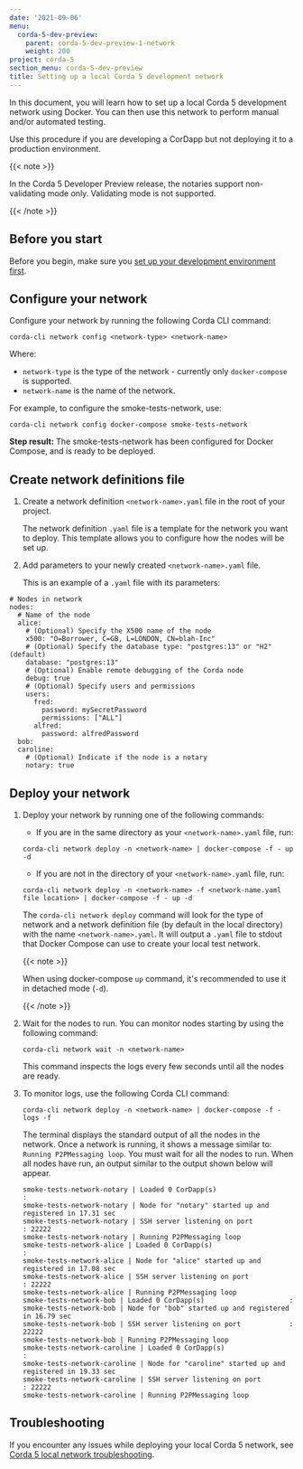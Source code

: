 ```yaml
---
date: '2021-09-06'
menu:
  corda-5-dev-preview:
    parent: corda-5-dev-preview-1-network
    weight: 200
project: corda-5
section_menu: corda-5-dev-preview
title: Setting up a local Corda 5 development network
---
```


In this document, you will learn how to set up a local Corda 5 development network using Docker. You can then use this network to perform manual and/or automated testing.

Use this procedure if you are developing a CorDapp but not deploying it to a production environment.

{{< note >}}

In the Corda 5 Developer Preview release, the notaries support non-validating mode only. Validating mode is not supported.

{{< /note >}}


## Before you start

Before you begin, make sure you [set up your development environment first](XXX).


## Configure your network

Configure your network by running the following Corda CLI command:

`corda-cli network config <network-type> <network-name>`

Where:
* `network-type` is the type of the network - currently only `docker-compose` is supported.
* `network-name` is the name of the network.

For example, to configure the smoke-tests-network, use:

`corda-cli network config docker-compose smoke-tests-network`

**Step result:** The smoke-tests-network has been configured for Docker Compose, and is ready to be deployed.


## Create network definitions file

1. Create a network definition `<network-name>.yaml` file in the root of your project.

   The network definition `.yaml` file is a template for the network you want to deploy. This template allows you to configure how the nodes will be set up.

2. Add parameters to your newly created `<network-name>.yaml` file.

   This is an example of a `.yaml` file with its parameters:

```
# Nodes in network
nodes:
  # Name of the node
  alice:
    # (Optional) Specify the X500 name of the node
    x500: "O=Borrower, C=GB, L=LONDON, CN=blah-Inc"
    # (Optional) Specify the database type: "postgres:13" or "H2" (default)
    database: "postgres:13"
    # (Optional) Enable remote debugging of the Corda node
    debug: true
    # (Optional) Specify users and permissions
    users:
      fred:
        password: mySecretPassword
        permissions: ["ALL"]
      alfred:
        password: alfredPassword
  bob:
  caroline:
    # (Optional) Indicate if the node is a notary
    notary: true
```


## Deploy your network

1. Deploy your network by running one of the following commands:

   * If you are in the same directory as your `<network-name>.yaml` file, run:

   `corda-cli network deploy -n <network-name> | docker-compose -f - up -d`

   * If you are not in the directory of your `<network-name>.yaml` file, run:

   `corda-cli network deploy -n <network-name> -f <network-name.yaml file location> | docker-compose -f - up -d`

   The `corda-cli network deploy` command will look for the type of network and a network definition file (by default in the local directory) with the name `<network-name>.yaml`. It will output a `.yaml` file to stdout that Docker Compose can use to create your local test network.

   {{< note >}}

   When using docker-compose `up` command, it's recommended to use it in detached mode (`-d`).

   {{< /note >}}

2. Wait for the nodes to run. You can monitor nodes starting by using the following command:

   `corda-cli network wait -n <network-name>`

   This command inspects the logs every few seconds until all the nodes are ready.


3. To monitor logs, use the following Corda CLI command:

   `corda-cli network deploy -n <network-name> | docker-compose -f - logs -f`

    The terminal displays the standard output of all the nodes in the network. Once a network is running, it shows a message similar to: `Running P2PMessaging loop`. You must wait for all the nodes to run. When all nodes have run, an output similar to the output shown below will appear.

    ```
    smoke-tests-network-notary | Loaded 0 CorDapp(s)                     :
    smoke-tests-network-notary | Node for "notary" started up and registered in 17.31 sec
    smoke-tests-network-notary | SSH server listening on port            : 22222
    smoke-tests-network-notary | Running P2PMessaging loop
    smoke-tests-network-alice | Loaded 0 CorDapp(s)                     :
    smoke-tests-network-alice | Node for "alice" started up and registered in 17.08 sec
    smoke-tests-network-alice | SSH server listening on port            : 22222
    smoke-tests-network-alice | Running P2PMessaging loop
    smoke-tests-network-bob | Loaded 0 CorDapp(s)                     :
    smoke-tests-network-bob | Node for "bob" started up and registered in 16.79 sec
    smoke-tests-network-bob | SSH server listening on port            : 22222
    smoke-tests-network-bob | Running P2PMessaging loop
    smoke-tests-network-caroline | Loaded 0 CorDapp(s)                     :
    smoke-tests-network-caroline | Node for "caroline" started up and registered in 19.33 sec
    smoke-tests-network-caroline | SSH server listening on port            : 22222
    smoke-tests-network-caroline | Running P2PMessaging loop
    ```


## Troubleshooting

If you encounter any issues while deploying your local Corda 5 network, see [Corda 5 local network troubleshooting](XXX).
